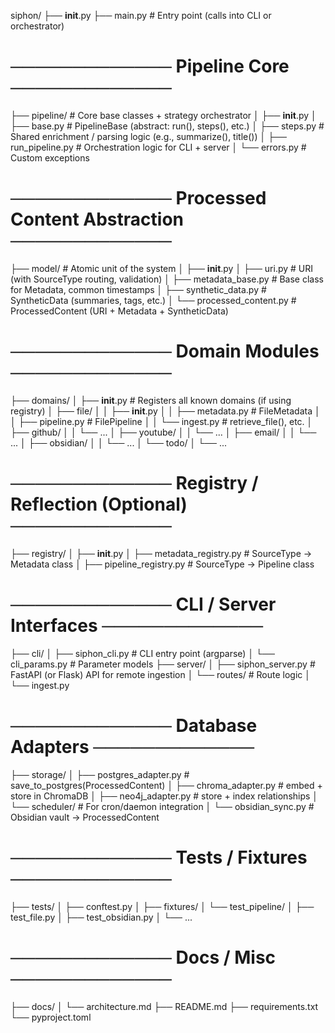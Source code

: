 siphon/
├── __init__.py
├── main.py                       # Entry point (calls into CLI or orchestrator)

# ───────────── Pipeline Core ─────────────
├── pipeline/                     # Core base classes + strategy orchestrator
│   ├── __init__.py
│   ├── base.py                   # PipelineBase (abstract: run(), steps(), etc.)
│   ├── steps.py                  # Shared enrichment / parsing logic (e.g., summarize(), title())
│   ├── run_pipeline.py           # Orchestration logic for CLI + server
│   └── errors.py                 # Custom exceptions

# ───────────── Processed Content Abstraction ─────────────
├── model/                        # Atomic unit of the system
│   ├── __init__.py
│   ├── uri.py                    # URI (with SourceType routing, validation)
│   ├── metadata_base.py          # Base class for Metadata, common timestamps
│   ├── synthetic_data.py         # SyntheticData (summaries, tags, etc.)
│   └── processed_content.py      # ProcessedContent (URI + Metadata + SyntheticData)

# ───────────── Domain Modules ─────────────
├── domains/
│   ├── __init__.py               # Registers all known domains (if using registry)
│   ├── file/
│   │   ├── __init__.py
│   │   ├── metadata.py           # FileMetadata
│   │   ├── pipeline.py           # FilePipeline
│   │   └── ingest.py             # retrieve_file(), etc.
│   ├── github/
│   │   └── ...
│   ├── youtube/
│   │   └── ...
│   ├── email/
│   │   └── ...
│   ├── obsidian/
│   │   └── ...
│   └── todo/
│       └── ...

# ───────────── Registry / Reflection (Optional) ─────────────
├── registry/
│   ├── __init__.py
│   ├── metadata_registry.py      # SourceType → Metadata class
│   ├── pipeline_registry.py      # SourceType → Pipeline class

# ───────────── CLI / Server Interfaces ─────────────
├── cli/
│   ├── siphon_cli.py             # CLI entry point (argparse)
│   └── cli_params.py             # Parameter models
├── server/
│   ├── siphon_server.py          # FastAPI (or Flask) API for remote ingestion
│   └── routes/                   # Route logic
│       └── ingest.py

# ───────────── Database Adapters ─────────────
├── storage/
│   ├── postgres_adapter.py       # save_to_postgres(ProcessedContent)
│   ├── chroma_adapter.py         # embed + store in ChromaDB
│   ├── neo4j_adapter.py          # store + index relationships
│   └── scheduler/                # For cron/daemon integration
│       └── obsidian_sync.py      # Obsidian vault → ProcessedContent

# ───────────── Tests / Fixtures ─────────────
├── tests/
│   ├── conftest.py
│   ├── fixtures/
│   └── test_pipeline/
│       ├── test_file.py
│       ├── test_obsidian.py
│       └── ...

# ───────────── Docs / Misc ─────────────
├── docs/
│   └── architecture.md
├── README.md
├── requirements.txt
└── pyproject.toml
